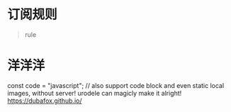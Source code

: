 # 订阅规则
> rule
>

# 洋洋洋
const code = "javascript";
// also support code block
and even static local images, without server! urodele can magicly make it alright!
https://dubafox.github.io/
